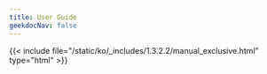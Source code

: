 ```yaml
---
title: User Guide
geekdocNav: false
---
```

{{< include file="/static/ko/_includes/1.3.2.2/manual_exclusive.html" type="html" >}}